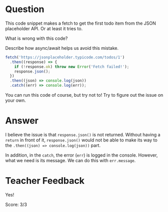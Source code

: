 # Question

This code snippet makes a fetch to get the first todo item from the JSON placeholder API. Or at least it tries to.

What is wrong with this code?

Describe how async/await helps us avoid this mistake.

```js
fetch('https://jsonplaceholder.typicode.com/todos/1')
  .then((response) => {
    if (!response.ok) throw new Error('Fetch failed!');
    response.json();
  })
  .then((json) => console.log(json))
  .catch((err) => console.log(err));
```

You can run this code of course, but try not to! Try to figure out the issue on your own.

# Answer

I believe the issue is that `response.json()` is not returned. Without having a `return` in front of it, `response.json()` would not be able to make its way to the `.then((json) => console.log(json))` part.

In addition, in the `catch`, the error (`err`) is logged in the console. However, what we need is its message. We can do this with `err.message`.

# Teacher Feedback

Yes!

Score: 3/3